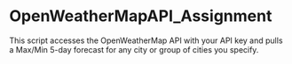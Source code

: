 # OpenWeatherMapAPI_Assignment
This script accesses the OpenWeatherMap API with your API key and pulls a Max/Min 5-day forecast for any city or group of cities you specify.
